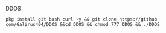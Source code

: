 DDOS

`pkg install git bash curl -y && git clone https://github com/Galirus404/DDOS &&cd DDOS && chmod 777 DDOS && ./DDOS`

